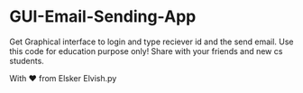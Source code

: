 # GUI-Email-Sending-App
Get Graphical interface to login and type reciever id and the send email.
Use this code for education purpose only!
Share with your friends and new cs students.
 
With ❤ from Elsker Elvish.py
